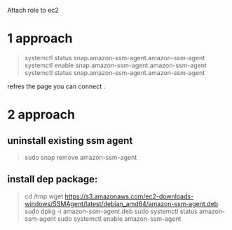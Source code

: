 Attach role to ec2  

# 1 approach
> systemctl status snap.amazon-ssm-agent.amazon-ssm-agent
> systemctl enable snap.amazon-ssm-agent.amazon-ssm-agent
> systemctl status  snap.amazon-ssm-agent.amazon-ssm-agent

refres the page you can connect .

# 2 approach
## uninstall existing ssm agent 
> sudo snap remove amazon-ssm-agent
## install dep package:
> cd /tmp
> wget https://s3.amazonaws.com/ec2-downloads-windows/SSMAgent/latest/debian_amd64/amazon-ssm-agent.deb
> sudo dpkg -i amazon-ssm-agent.deb
> sudo systemctl status amazon-ssm-agent
> sudo systemctl enable amazon-ssm-agent 
